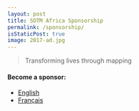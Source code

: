 ```yaml
---
layout: post
title: SOTM Africa Sponsorship
permalink: /sponsorship/
isStaticPost: true
image: 2017-ad.jpg
---
```

> Transforming lives through mapping

#### Become a sponsor:

* [English](/sotm_africa_2019_prospectus_EN.pdf)
* [Français](/sotm_africa_2019_prospectus_FR.pdf)
